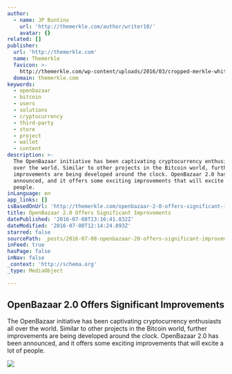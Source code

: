 ```yaml
---
author:
  - name: JP Buntinx
    url: 'http://themerkle.com/author/writer10/'
    avatar: {}
related: []
publisher:
  url: 'http://themerkle.com'
  name: Themerkle
  favicon: >-
    http://themerkle.com/wp-content/uploads/2016/03/cropped-merkle-white-1-192x192.png
  domain: themerkle.com
keywords:
  - openbazaar
  - bitcoin
  - users
  - solutions
  - cryptocurrency
  - third-party
  - store
  - project
  - wallet
  - content
description: >-
  The OpenBazaar initiative has been captivating cryptocurrency enthusiasts all
  over the world. Similar to other projects in the Bitcoin world, further
  improvements are being developed around the clock. OpenBazaar 2.0 has been
  announced, and it offers some exciting improvements that will excite a lot of
  people.
inLanguage: en
app_links: []
isBasedOnUrl: 'http://themerkle.com/openbazaar-2-0-offers-significant-improvements/'
title: OpenBazaar 2.0 Offers Significant Improvements
datePublished: '2016-07-08T13:16:41.832Z'
dateModified: '2016-07-08T12:14:24.893Z'
starred: false
sourcePath: _posts/2016-07-08-openbazaar-20-offers-significant-improvements.md
inFeed: true
hasPage: false
inNav: false
_context: 'http://schema.org'
_type: MediaObject

---
```

<article style=""><h1>OpenBazaar 2.0 Offers Significant Improvements</h1><p>The OpenBazaar initiative has been captivating cryptocurrency enthusiasts all over the world. Similar to other projects in the Bitcoin world, further improvements are being developed around the clock. OpenBazaar 2.0 has been announced, and it offers some exciting improvements that will excite a lot of people.</p><img src="http://themerkle.com/wp-content/uploads/2016/05/OpenBazaar.jpg" /></article>